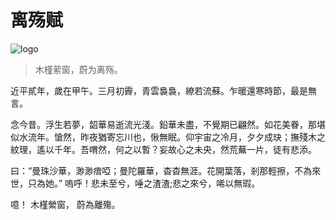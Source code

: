 # 离殇赋

![logo](https://static.yancey.app/bdddd2ed-845e-470e-b6ff-e888d566c4a5.jpg)

> 木槿萦窗，蔚为离殇。

近平貳年，歲在甲午。三月初霽，青雲裊裊，繚若流蘇。乍暖還寒時節，最是無言。

念今昔。浮生若夢，韶華易逝流光淺。鉛華未盡，不覺期已翩然。如花美眷，那堪似水流年。愴然，昨夜猶寄忘川也，愀無眠。仰宇宙之冷月，夕夕成玦；撫殘木之紋理，遙以千年。吾喟然，何之以暫？妄故心之未央，然荒蕪一片，徒有悲添。

曰：“曼珠沙華，渺渺瘖啞；曼陀羅華，杳杳無涯。花開葉落，剎那輕擦，不為來世，只為她。” 嗚呼！悲未至兮，唾之渣渣;悲之來兮，唏以無瑕。

噫！ 木槿縈窗， 蔚為離殤。
